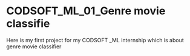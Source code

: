 # CODSOFT_ML_01_Genre movie classifie
Here is my first project for my CODSOFT _ML internship 
which is about genre movie classifier

